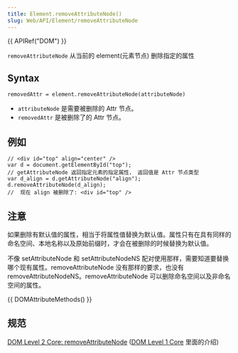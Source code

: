 ```yaml
---
title: Element.removeAttributeNode()
slug: Web/API/Element/removeAttributeNode
---
```

{{ APIRef("DOM") }}

`removeAttributeNode` 从当前的 element(元素节点) 删除指定的属性

## Syntax

```plain
removedAttr = element.removeAttributeNode(attributeNode)
```

- `attributeNode` 是需要被删除的 Attr 节点。
- `removedAttr` 是被删除了的 Attr 节点。

## 例如

```plain
// <div id="top" align="center" />
var d = document.getElementById("top");
// getAttributeNode 返回指定元素的指定属性， 返回值是 Attr 节点类型
var d_align = d.getAttributeNode("align");
d.removeAttributeNode(d_align);
//  现在 align 被删除了: <div id="top" />
```

## 注意

如果删除有默认值的属性，相当于将属性值替换为默认值。属性只有在具有同样的命名空间、本地名称以及原始前缀时，才会在被删除的时候替换为默认值。

不像 setAttributeNode 和 setAttributeNodeNS 配对使用那样，需要知道要替换哪个现有属性。removeAttributeNode 没有那样的要求，也没有 removeAttributeNodeNS。removeAttributeNode 可以删除命名空间以及非命名空间的属性。

{{ DOMAttributeMethods() }}

## 规范

[DOM Level 2 Core: removeAttributeNode](http://www.w3.org/TR/DOM-Level-2-Core/core.html#ID-D589198) ([DOM Level 1 Core](http://www.w3.org/TR/REC-DOM-Level-1/level-one-core.html#method-removeAttributeNode) 里面的介绍)
